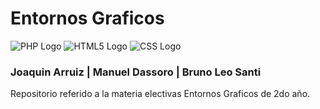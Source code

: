 # Entornos Graficos

![PHP Logo](https://img.shields.io/badge/PHP-777BB4?style=for-the-badge&logo=php&logoColor=white) ![HTML5 Logo](https://img.shields.io/badge/HTML5-E34F26?style=for-the-badge&logo=html5&logoColor=white) ![CSS Logo](https://img.shields.io/badge/CSS3-1572B6?style=for-the-badge&logo=css3&logoColor=white)

### Joaquin Arruiz | Manuel Dassoro | Bruno Leo Santi

Repositorio referido a la materia electivas Entornos Graficos de 2do año.
